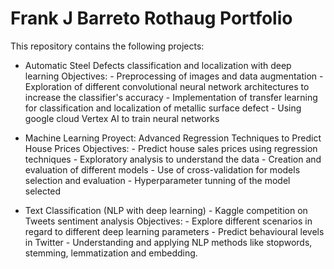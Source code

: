 # Frank J Barreto Rothaug Portfolio
This repository contains the following projects:

- Automatic Steel Defects classification and localization with deep learning
         Objectives:
           - Preprocessing of images and data augmentation
           - Exploration of different convolutional neural network architectures to increase the classifier's accuracy 
           - Implementation of transfer learning for classification and localization of metallic surface defect
           - Using google cloud Vertex AI to train neural networks

- Machine Learning Proyect: Advanced Regression Techniques to Predict House Prices
         Objectives:
           - Predict house sales prices using regression techniques
           - Exploratory analysis to understand the data
           - Creation and evaluation of different models
           - Use of cross-validation for models selection and evaluation
           - Hyperparameter tunning of the model selected
           
         
- Text Classification (NLP with deep learning) - Kaggle competition on Tweets sentiment analysis
         Objectives:
           - Explore different scenarios in regard to different deep learning parameters
           - Predict behavioural levels in Twitter
           - Understanding and applying NLP methods like stopwords, stemming, lemmatization and embedding.
